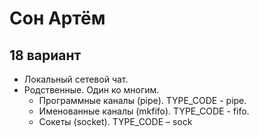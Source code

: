 # Сон Артём

## 18 вариант

- Локальный сетевой чат.
- Родственные. Один ко многим.
  - Программные каналы (pipe). TYPE_CODE - pipe.
  - Именованные каналы (mkfifo). TYPE_CODE - fifo.
  - Сокеты (socket). TYPE_CODE – sock
